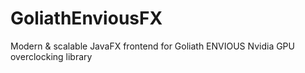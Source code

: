 # GoliathEnviousFX
Modern &amp; scalable JavaFX frontend for Goliath ENVIOUS Nvidia GPU overclocking library
